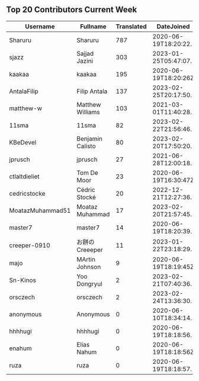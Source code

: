 ## Top 20 Contributors Current Week ##
|Username|Fullname|Translated|DateJoined|
|--------|--------|----------|----------|
|Sharuru|Sharuru|787|2020-06-19T18:20:22.|
|sjazz|Sajjad Jazini|303|2023-01-25T05:47:07.|
|kaakaa|kaakaa|195|2020-06-19T18:20:26Z|
|AntalaFilip|Filip Antala|137|2023-02-25T20:17:50.|
|matthew-w|Matthew Williams|103|2021-03-01T11:40:28.|
|11sma|11sma|82|2023-02-22T21:56:46.|
|KBeDevel|Benjamin Calisto|80|2023-02-20T17:50:20.|
|jprusch|jprusch|27|2021-06-28T12:00:18.|
|ctlaltdieliet|Tom De Moor|23|2020-06-19T16:30:47Z|
|cedricstocke|Cédric Stocké|20|2022-12-21T12:27:36.|
|MoatazMuhammad51|Moataz Muhammad|17|2023-02-20T21:57:45.|
|master7|master7|14|2020-06-19T18:20:39.|
|creeper-0910|お餅のCreeeper|11|2023-01-22T23:18:29.|
|majo|MArtin Johnson|9|2020-06-19T18:19:45Z|
|Sn-Kinos|Yoo Dongryul|2|2023-02-21T07:40:36.|
|orsczech|orsczech|2|2023-02-24T13:36:30.|
|anonymous|Anonymous|0|2020-06-10T18:34:14.|
|hhhhugi|hhhhugi|0|2020-06-19T18:18:56.|
|enahum|Elias  Nahum|0|2020-06-19T18:18:56Z|
|ruza|ruza|0|2020-06-19T18:18:57.|
